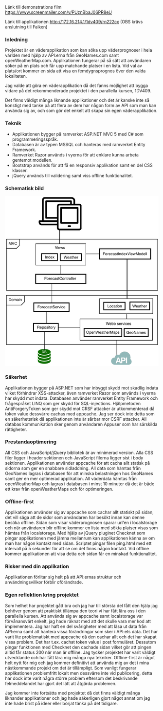 Länk till demonstrations film https://www.screenmailer.com/v/PUznBbaJ06PR8eU

Länk till applikationen http://172.16.214.1/1dv409/rn222cx (OBS krävs anslutning till Falken)

### Inledning

Projektet är en väderapplikation som kan söka upp väderprognoser i hela världen med hjälp av API:erna från GeoNames.com samt openWeatherMap.com.
Applikationen fungerar på så sätt att användaren söker på en plats och får upp matchande platser i en lista. Vid val av plats/ort kommer en sida att visa en femdygnsprognos över den valda lokaliteten.

Jag valde att göra en väderapplikation då det fanns möjlighet att bygga vidare på det rekommenderade projektet i den parallella kursen, 1DV409.

Det finns väldigt många liknande applikationer och det är kanske inte så konstigt med tanke på att flera av dem har någon form av API som man kan använda sig av, och som gör det enkelt att skapa sin egen väderapplikation. 

### Teknik

* Applikationen bygger på ramverket ASP.NET MVC 5 med C# som programmeringsspråk. 
* Databasen är av typen MSSQL och hanteras med ramverket Entity Framework.
* Ramverket Razor används i vyerna för att enklare kunna arbeta gentemot modellen.
* Bootstrap används för att få en responsiv applikation samt en del CSS klasser.
* jQuery används till validering samt viss offline funktionalitet.


### Schematisk bild

![Schematisk bild](SchematiskBild.png)

### Säkerhet

Applikationen bygger på ASP.NET som har inbyggt skydd mot skadlig indata vilket förhindrar XSS-attacker, även ramverket Razor som används i vyerna har skydd mot indata. 
Databasen använder ramverket Entity Framework och frågespråket LINQ som ger skydd för SQL-injections.
Hjälpmetoden AntiForgeryToken som ger skydd mot CRSF attacker är utkommenterad då token value dessvärre cachas med appcache.
Jag ser dock inte detta som en säkerhetsrisk då applikationen inte är sårbar mor CSRF attacker.
All databas kommunikation sker genom användaren Appuser som har särskilda rättigheter.

### Prestandaoptimering

All CSS och JavaScript/jQuery bibliotek är av minimerad version. Alla CSS filer ligger i header sektionen och JavaScript filerna ligger sist i body sektionen. Applikationen använder appcache för att cacha allt statisk på sidorna som ger en snabbare sidladdning.
All data som hämtas från GeoNames lagras i databasen för att minska belastningen hos GeoNames samt ger en mer optimerad applikation.
All väderdata hämtas från openWeatherMap och lagras i databasen i minst 10 minuter då det är både ett krav från openWeatherMaps och för optimeringen.

### Offline-first

Applikationen använder sig av appcache som cachar allt statiskt på sidan, det vill säga att de sidor som användaren har besökt innan kan denne besöka offline. Sidan som visar väderprognosen sparar url'en i localstorage och när användaren blir offline kommer en lista med sökta platser visas som hämtas från localstorage.
Med hjälp av jQuery pluginet Checknet som pingar applikationen med jämna mellanrum kan applikationen känna av om man har någon kontakt med sidan. Scriptet pingar filen ping.html med ett intervall på 5 sekunder för att se om det finns någon kontakt. Vid offline kommer applikationen att visa detta och sidan får en minskad funktionalitet.

### Risker med din applikation

Applikationen förlitar sig helt på att API:ernas struktur och användningsvillkor förblir oförändrade.

### Egen reflektion kring projektet

Som helhet har projektet gått bra och jag har till största del fått den hjälp jag behöver genom att praktiskt tillämpa den teori vi har fått lära oss i den parallella kursen.
Att använda sig av appcache samt localstorage var förvånansvärt enkelt, jag hade räknat med att det skulle vara mer kod att implementera.
Jag har haft en del svårigheter med att läsa ut data från API:erna samt att hantera vissa förändringar som sker i API:ets data. Det har varit lite problematiskt med appcache då den cachar allt och det har skapat vissa problem. Det har t.ex. cachat token value i post formuläret. Dessutom pingar funktionen med Checknet den  cachade sidan vilket gör att pingen alltid får status 200 när man är offline. 
Jag tycker projektet har varit väldigt utvecklande och har fått lära mig många nya tekniker. 
Offline-first är något helt nytt för mig och jag kommer definitivt att använda mig av det i mina nästkommande projekt om det är tillämpligt. 
Som vanligt fungerar applikationen problemfritt lokalt men dessvärre inte vid publicering, detta har dock inte varit några större problem eftersom det beskrivande felmeddelandet har gjort det lätt att åtgärda problemen.

Jag kommer inte fortsätta med projektet då det finns väldigt många liknander applikationer och jag hade säkerligen gjort något annat om jag inte hade brist på ideer eller börjat tänka på det tidigare.
